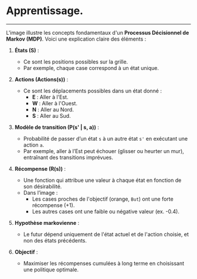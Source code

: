 # Apprentissage.
---

L'image illustre les concepts fondamentaux d'un **Processus Décisionnel de Markov (MDP)**. Voici une explication claire des éléments :

1. **États (S)** :  
   - Ce sont les positions possibles sur la grille.  
   - Par exemple, chaque case correspond à un état unique.

2. **Actions (Actions(s))** :  
   - Ce sont les déplacements possibles dans un état donné :  
     - **E** : Aller à l'Est.  
     - **W** : Aller à l'Ouest.  
     - **N** : Aller au Nord.  
     - **S** : Aller au Sud.

3. **Modèle de transition (P(s' | s, a))** :  
   - Probabilité de passer d’un état `s` à un autre état `s'` en exécutant une action `a`.  
   - Par exemple, aller à l’Est peut échouer (glisser ou heurter un mur), entraînant des transitions imprévues.

4. **Récompense (R(s))** :  
   - Une fonction qui attribue une valeur à chaque état en fonction de son désirabilité.  
   - Dans l’image :  
     - Les cases proches de l'objectif (orange, `But`) ont une forte récompense (+1).  
     - Les autres cases ont une faible ou négative valeur (ex. -0.4).

5. **Hypothèse markovienne** :  
   - Le futur dépend uniquement de l'état actuel et de l'action choisie, et non des états précédents.

6. **Objectif** :  
   - Maximiser les récompenses cumulées à long terme en choisissant une politique optimale.

